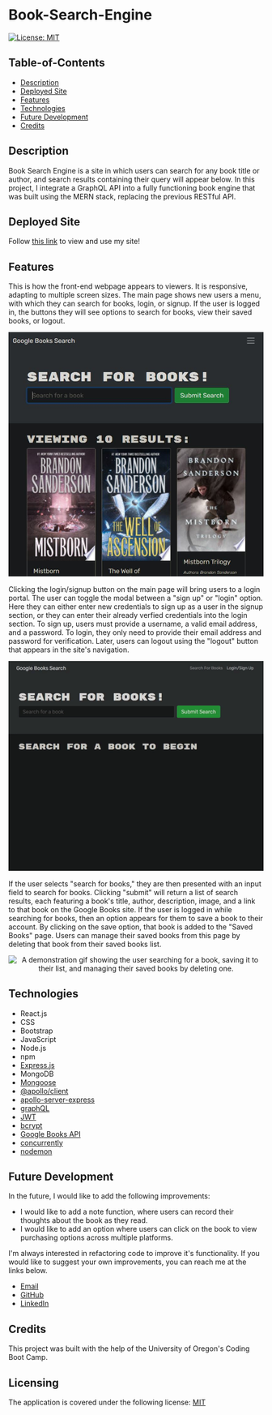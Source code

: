 # Book-Search-Engine

[![License: MIT](https://img.shields.io/badge/License-MIT-yellow.svg)](https://opensource.org/licenses/MIT)

## Table-of-Contents

- [Description](#description)
- [Deployed Site](#deployed-site)
- [Features](#features)
- [Technologies](#technologies)
- [Future Development](#future-development)
- [Credits](#credits)

## Description

Book Search Engine is a site in which users can search for any book title or author, and search results containing their query will appear below. In this project, I integrate a GraphQL API into a fully functioning book engine that was built using the MERN stack, replacing the previous RESTful API.

## Deployed Site

Follow [this link](https://arcane-sands-85119.herokuapp.com/) to view and use my site!

## Features

This is how the front-end webpage appears to viewers. It is responsive, adapting to multiple screen sizes. The main page shows new users a menu, with which they can search for books, login, or signup. If the user is logged in, the buttons they will see options to search for books, view their saved books, or logout.

<p align="center">
<img alt="A screenshot of the homepage of Book Search. Users can search for books by filling out the search field, or they can login/signup by clicking the login/signup button." src="./assets/images/book-search-screenshot.jpg"/>
</p>

Clicking the login/signup button on the main page will bring users to a login portal. The user can toggle the modal between a "sign up" or "login" option. Here they can either enter new credentials to sign up as a user in the signup section, or they can enter their already verfied credentials into the login section. To sign up, users must provide a username, a valid email address, and a password. To login, they only need to provide their email address and password for verification. Later, users can logout using the "logout" button that appears in the site's navigation.

<p align="center">
<img alt="A demonstration gif showing the user signing up for the site, then logging out." src="./assets/images/book-search-demo.gif"/> 
</p>

If the user selects "search for books," they are then presented with an input field to search for books. Clicking "submit" will return a list of search results, each featuring a book's title, author, description, image, and a link to that book on the Google Books site. If the user is logged in while searching for books, then an option appears for them to save a book to their account. By clicking on the save option, that book is added to the "Saved Books" page. Users can manage their saved books from this page by deleting that book from their saved books list.

<p align="center">
<img alt="A demonstration gif showing the user searching for a book, saving it to their list, and managing their saved books by deleting one." src="./assets/images/book-search-demo-2.gif"/>
</p>

## Technologies

- React.js
- CSS
- Bootstrap
- JavaScript
- Node.js
- npm
- [Express.js](https://expressjs.com/)
- MongoDB
- [Mongoose](https://mongoosejs.com/)
- [@apollo/client](https://www.npmjs.com/package/@apollo/client)
- [apollo-server-express](https://www.npmjs.com/package/apollo-server-express)
- [graphQL](https://graphql.org/)
- [JWT](https://jwt.io/)
- [bcrypt](https://www.npmjs.com/package/bcrypt)
- [Google Books API](https://developers.google.com/books)
- [concurrently](https://www.npmjs.com/package/concurrently)
- [nodemon](https://www.npmjs.com/package/nodemon)

## Future Development

In the future, I would like to add the following improvements:

- I would like to add a note function, where users can record their thoughts about the book as they read.
- I would like to add an option where users can click on the book to view purchasing options across multiple platforms.

I'm always interested in refactoring code to improve it's functionality. If you would like to suggest your own improvements, you can reach me at the links below.

- <a href="mailto:ashleylynnsmith.dev@gmail.com">Email</a>
- <a href="https://github.com/ashlynn4567">GitHub</a>
- <a href="https://www.linkedin.com/in/ashley-lynn-smith/">LinkedIn</a>

## Credits

This project was built with the help of the University of Oregon's Coding Boot Camp.

## Licensing

The application is covered under the following license: [MIT](https://opensource.org/licenses/MIT)
